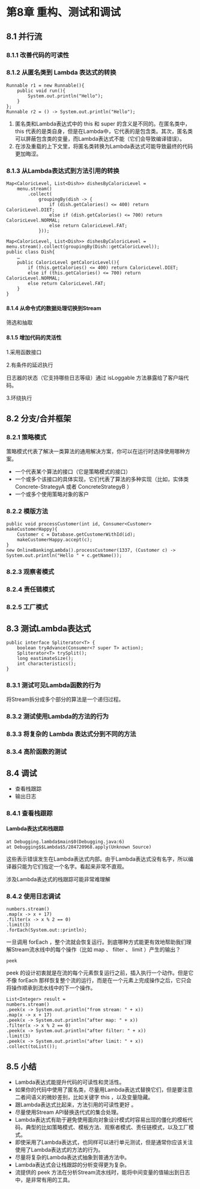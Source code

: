# 第8章 重构、测试和调试 #

## 8.1 并行流 ##

### 8.1.1 改善代码的可读性 ###

### 8.1.2 从匿名类到 Lambda 表达式的转换 ###

	Runnable r1 = new Runnable(){
		public void run(){
			System.out.println("Hello");
		}
	};
	Runnable r2 = () -> System.out.println("Hello");

1. 匿名类和Lambda表达式中的 this 和 super 的含义是不同的。在匿名类中， this 代表的是类自身，但是在Lambda中，它代表的是包含类。其次，匿名类可以屏蔽包含类的变量，而Lambda表达式不能（它们会导致编译错误）。
2. 在涉及重载的上下文里，将匿名类转换为Lambda表达式可能导致最终的代码更加晦涩。

### 8.1.3 从Lambda表达式到方法引用的转换 ###

	Map<CaloricLevel, List<Dish>> dishesByCaloricLevel =
		menu.stream()
			.collect(
				groupingBy(dish -> {
					if (dish.getCalories() <= 400) return CaloricLevel.DIET;
					else if (dish.getCalories() <= 700) return CaloricLevel.NORMAL;
					else return CaloricLevel.FAT;
				}));

	Map<CaloricLevel, List<Dish>> dishesByCaloricLevel =
	menu.stream().collect(groupingBy(Dish::getCaloricLevel));
	public class Dish{
		…
		public CaloricLevel getCaloricLevel(){
			if (this.getCalories() <= 400) return CaloricLevel.DIET;
			else if (this.getCalories() <= 700) return CaloricLevel.NORMAL;
			else return CaloricLevel.FAT;
		}
	}

#### 8.1.4 从命令式的数据处理切换到Stream ####

筛选和抽取

#### 8.1.5 增加代码的灵活性 ####

1.采用函数接口

2.有条件的延迟执行

日志器的状态（它支持哪些日志等级）通过 isLoggable 方法暴露给了客户端代码。

3.环绕执行

## 8.2 分支/合并框架 ##

### 8.2.1 策略模式 ###

策略模式代表了解决一类算法的通用解决方案，你可以在运行时选择使用哪种方案。

* 一个代表某个算法的接口（它是策略模式的接口）
* 一个或多个该接口的具体实现，它们代表了算法的多种实现（比如，实体类 Concrete-StrategyA 或者 ConcreteStrategyB ）
* 一个或多个使用策略对象的客户

### 8.2.2 模版方法 ###

	public void processCustomer(int id, Consumer<Customer> makeCustomerHappy){
		Customer c = Database.getCustomerWithId(id);
		makeCustomerHappy.accept(c);
	}
	new OnlineBankingLambda().processCustomer(1337, (Customer c) -> System.out.println("Hello " + c.getName());

### 8.2.3 观察者模式 ###

### 8.2.4 责任链模式 ###

### 8.2.5 工厂模式 ###

## 8.3 测试Lambda表达式 ##

	public interface Spliterator<T> {
		boolean tryAdvance(Consumer<? super T> action);
		Spliterator<T> trySplit();
		long eastimateSize();
		int characteristics();
	}

### 8.3.1 测试可见Lambda函数的行为 ###
将Stream拆分成多个部分的算法是一个递归过程。

### 8.3.2 测试使用Lambda的方法的行为 ###


### 8.3.3 将复杂的 Lambda 表达式分到不同的方法 ###


### 8.3.4 高阶函数的测试 ###


## 8.4 调试 ##

* 查看栈跟踪
* 输出日志

### 8.4.1 查看栈跟踪 ###

#### Lambda表达式和栈跟踪 ####

	at Debugging.lambda$main$0(Debugging.java:6)
	at Debugging$$Lambda$5/284720968.apply(Unknown Source)
这些表示错误发生在Lambda表达式内部。由于Lambda表达式没有名字，所以编译器只能为它们指定一个名字。看起来非常不直观。

涉及Lambda表达式的栈跟踪可能非常难理解

### 8.4.2 使用日志调试 ###

	numbers.stream()
	.map(x -> x + 17)
	.filter(x -> x % 2 == 0)
	.limit(3)
	.forEach(System.out::println);

一旦调用 forEach ，整个流就会恢复运行。到底哪种方式能更有效地帮助我们理解Stream流水线中的每个操作（比如 map 、 filter 、 limit ）产生的输出？

	peek

peek 的设计初衷就是在流的每个元素恢复运行之前，插入执行一个动作。但是它不像 forEach 那样恢复整个流的运行，而是在一个元素上完成操作之后，它只会将操作顺承到流水线中的下一个操作。

	List<Integer> result =
	numbers.stream()
	.peek(x -> System.out.println("from stream: " + x))
	.map(x -> x + 17)
	.peek(x -> System.out.println("after map: " + x))
	.filter(x -> x % 2 == 0)
	.peek(x -> System.out.println("after filter: " + x))
	.limit(3)
	.peek(x -> System.out.println("after limit: " + x))
	.collect(toList());

## 8.5 小结 ##

* Lambda表达式能提升代码的可读性和灵活性。
* 如果你的代码中使用了匿名类，尽量用Lambda表达式替换它们，但是要注意二者间语义的微妙差别，比如关键字 this ，以及变量隐藏。
* 跟Lambda表达式比起来，方法引用的可读性更好 。
* 尽量使用Stream API替换迭代式的集合处理。
* Lambda表达式有助于避免使用面向对象设计模式时容易出现的僵化的模板代码，典型的比如策略模式、模板方法、观察者模式、责任链模式，以及工厂模式。
* 即使采用了Lambda表达式，也同样可以进行单元测试，但是通常你应该关注使用了Lambda表达式的方法的行为。
* 尽量将复杂的Lambda表达式抽象到普通方法中。
* Lambda表达式会让栈跟踪的分析变得更为复杂。
* 流提供的 peek 方法在分析Stream流水线时，能将中间变量的值输出到日志中，是非常有用的工具。
